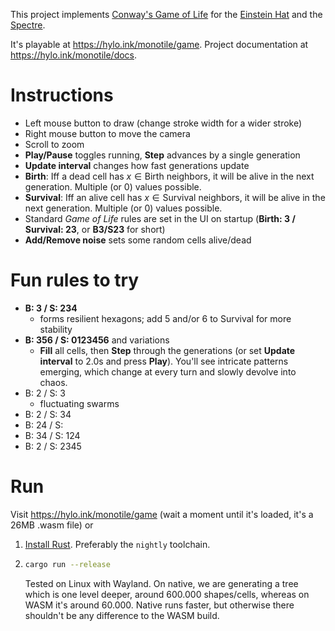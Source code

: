 This project implements [Conway's Game of
Life](https://en.wikipedia.org/wiki/Conway%27s_Game_of_Life) for the [Einstein
Hat](https://cs.uwaterloo.ca/~csk/hat/) and the
[Spectre](https://cs.uwaterloo.ca/~csk/spectre/).

It's playable at https://hylo.ink/monotile/game.
Project documentation at https://hylo.ink/monotile/docs.

# Instructions
- Left mouse button to draw (change stroke width for a wider stroke)
- Right mouse button to move the camera
- Scroll to zoom
- **Play/Pause** toggles running, **Step** advances by a single generation
- **Update interval** changes how fast generations update
- **Birth**: Iff a dead cell has $`x ∈ \text{Birth}`$ neighbors, it will be alive in the next generation. Multiple (or 0) values possible.
- **Survival**: Iff an alive cell has $`x ∈ \text{Survival}`$ neighbors, it will be alive in the next generation. Multiple (or 0) values possible.
- Standard *Game of Life* rules are set in the UI on startup (**Birth: 3 / Survival: 23**, or **B3/S23** for short)
- **Add/Remove noise** sets some random cells alive/dead


# Fun rules to try

- **B: 3 / S: 234** 
  - forms resilient hexagons; add 5 and/or 6 to Survival for more stability
- **B: 356 / S: 0123456** and variations
  - **Fill** all cells, then **Step** through the generations (or set **Update interval** to 2.0s and press **Play**). You'll see intricate patterns emerging, which change at every turn and slowly devolve into chaos. 
- B: 2 / S: 3
  - fluctuating swarms
- B: 2 / S: 34
- B: 24 / S: 
- B: 34 / S: 124
- B: 2 / S: 2345

# Run
Visit https://hylo.ink/monotile/game (wait a moment until it's loaded, it's a 26MB .wasm file) or

1. [Install Rust](https://www.rust-lang.org/tools/install). Preferably the `nightly` toolchain.
2.
    ```sh
    cargo run --release
    ```
    
    Tested on Linux with Wayland. On native, we are generating a tree which is one level deeper, around 600.000 shapes/cells, whereas on WASM it's around 60.000. Native runs faster, but otherwise there shouldn't be any difference to the WASM build.
